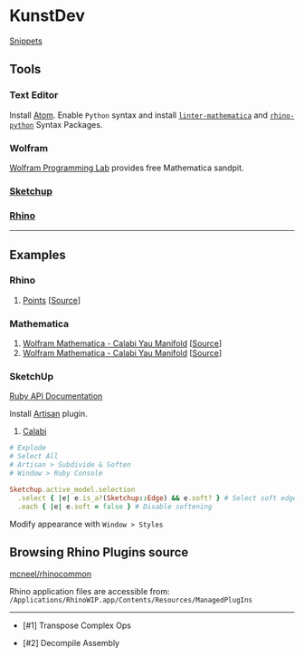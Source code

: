 # KunstDev

[Snippets](https://bitbucket.org/kunst_dev/snippets)

## Tools

### Text Editor

Install [Atom](https://atom.io/). Enable `Python` syntax and install [`linter-mathematica`](https://atom.io/packages/linter-mathematica) and [`rhino-python`](https://atom.io/packages/rhino-python) Syntax Packages.

### Wolfram

[Wolfram Programming Lab](https://lab.open.wolframcloud.com/app/view/newNotebook?ext=nb) provides free Mathematica sandpit.

### [Sketchup]()

### [Rhino](http://www.rhino3d.com/download/rhino-for-mac/5/wip)

---

## Examples

### Rhino

[](http://developer.rhino3d.com/guides/rhinopython/primer-101/)

1. [Points](/lib/calabi/plot.py) [[Source](http://www.tanjiasi.com/surface-design/)]

### Mathematica

1. [Wolfram Mathematica - Calabi Yau Manifold](/examples/mathematica/plot_1.nb)  [[Source](http://demonstrations.wolfram.com/CalabiYauSpace/)]
2. [Wolfram Mathematica - Calabi Yau Manifold](/examples/mathematica/plot_2.nb)  [[Source](http://kaurov.com/wordpress/?p=1246)]

### SketchUp

[Ruby API Documentation](http://ruby.sketchup.com/Sketchup/)

Install [Artisan](http://artisan4sketchup.com/) plugin.

1. [Calabi](https://3dwarehouse.sketchup.com/model/73d1a448bc4c446d8389babcf188871/Manifolds)

```ruby
# Explode
# Select All
# Artisan > Subdivide & Soften
# Window > Ruby Console

Sketchup.active_model.selection
  .select { |e| e.is_a?(Sketchup::Edge) && e.soft? } # Select soft edges
  .each { |e| e.soft = false } # Disable softening
```

Modify appearance with `Window > Styles`

## Browsing Rhino Plugins source

[mcneel/rhinocommon](https://github.com/mcneel/rhinocommon)

Rhino application files are accessible from: `/Applications/RhinoWIP.app/Contents/Resources/ManagedPlugIns`

---

- [#1] Transpose Complex Ops

- [#2] Decompile Assembly

